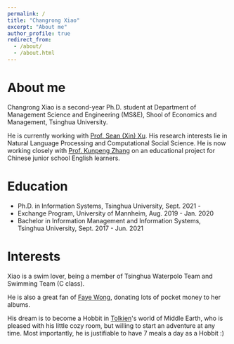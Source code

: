 ```yaml
---
permalink: /
title: "Changrong Xiao"
excerpt: "About me"
author_profile: true
redirect_from: 
  - /about/
  - /about.html
---
```


About me
===

Changrong Xiao is a second-year Ph.D. student at Department of Management Science and Engineering (MS&E), Shool of Economics and Management, Tsinghua University. 

He is currently working with [Prof. Sean (Xin) Xu](https://www.sem.tsinghua.edu.cn/en/info/1219/7547.htm). His research interests lie in Natural Language Processing and Computational Social Science. He is now working closely with [Prof. Kunpeng Zhang](https://kpzhang.github.io/) on an educational project for Chinese junior school English learners.


Education
===
* Ph.D. in Information Systems, Tsinghua University, Sept. 2021 - 
* Exchange Program, University of Mannheim, Aug. 2019 - Jan. 2020
* Bachelor in Information Management and Information Systems, Tsinghua University, Sept. 2017 - Jun. 2021

Interests
===
Xiao is a swim lover, being a member of Tsinghua Waterpolo Team and Swimming Team (C class). 

He is also a great fan of [Faye Wong](https://music.apple.com/cn/artist/%E7%8E%8B%E8%8F%B2/41760704), donating lots of pocket money to her albums.

His dream is to become a Hobbit in [Tolkien](https://en.wikipedia.org/wiki/J._R._R._Tolkien)'s world of Middle Earth, who is pleased with his little cozy room, but willing to start an adventure at any time. Most importantly, he is justifiable to have 7 meals a day as a Hobbit :)

